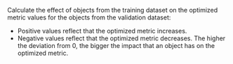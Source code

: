 
Calculate the effect of objects from the training dataset on the optimized metric values for the objects from the validation dataset: 
- Positive values reflect that the optimized metric increases.
- Negative values reflect that the optimized metric decreases.
The higher the deviation from 0, the bigger the impact that an object has on the optimized metric.
